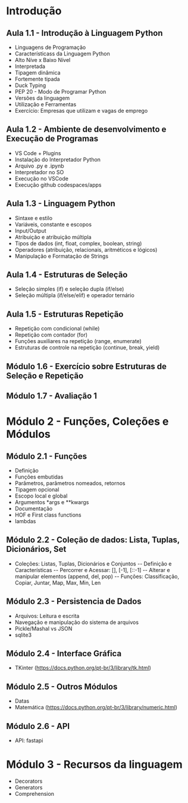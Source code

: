 # Introdução

## Aula 1.1 - Introdução à Linguagem Python

- Linguagens de Programação
- Característicass da Linguagem Python
- Alto Níve x Baixo Nível
- Interpretada
- Tipagem dinâmica
- Fortemente tipada
- Duck Typing
- PEP 20 - Modo de Programar Python
- Versões da linguagem
- Utilização e Ferramentas
- Exercício: Empresas que utilizam e vagas de emprego

## Aula 1.2 - Ambiente de desenvolvimento e Execução de Programas

- VS Code + Plugins
- Instalação do Interpretador Python
- Arquivo .py e .ipynb
- Interpretador no SO
- Execução no VSCode
- Execução github codespaces/apps

## Aula 1.3 - Linguagem Python

- Sintaxe e estilo
- Variáveis, constante e escopos
- Input/Output
- Atribuição e atribuição múltipla
- Tipos de dados (int, float, complex, boolean, string)
- Operadores (atribuição, relacionais, aritméticos e lógicos)
- Manipulação e Formatação de Strings

## Aula 1.4 - Estruturas de Seleção 

- Seleção simples (if) e seleção dupla (if/else)
- Seleção múltipla (if/else/elif) e operador ternário

## Aula 1.5 - Estruturas Repetição
- Repetição com condicional (while)
- Repetição com contador (for)
- Funções auxiliares na repetição (range, enumerate)
- Estruturas de controle na repetição (continue, break, yield)

## Módulo 1.6 - Exercício sobre Estruturas de Seleção e Repetição

## Módulo 1.7 - Avaliação 1

# Módulo 2 - Funções, Coleções e Módulos

## Módulo 2.1 - Funções

- Definição
- Funções embutidas
- Parâmetros, parâmetros nomeados, retornos
- Tipagem opcional
- Escopo local e global
- Argumentos \*args e \*\*kwargs
- Documentação
- HOF e First class functions
- lambdas

## Módulo 2.2 - Coleção de dados: Lista, Tuplas, Dicionários, Set

- Coleções: Listas, Tuplas, Dicionários e Conjuntos
  -- Definição e Características
  -- Percorrer e Acessar: [], [-1], [::-1]
  -- Alterar e manipular elementos (append, del, pop)
  -- Funções: Classificação, Copiar, Juntar, Map, Max, Min, Len

## Módulo 2.3 - Persistencia de Dados

- Arquivos: Leitura e escrita
- Navegação e manipulação do sistema de arquivos
- Pickle/Mashal vs JSON
- sqlite3

## Módulo 2.4 - Interface Gráfica

- TKinter (https://docs.python.org/pt-br/3/library/tk.html)

## Módulo 2.5 - Outros Módulos

- Datas
- Matemática (https://docs.python.org/pt-br/3/library/numeric.html)

## Módulo 2.6 - API

- API: fastapi

# Módulo 3 - Recursos da linguagem

- Decorators
- Generators
- Comprehension
